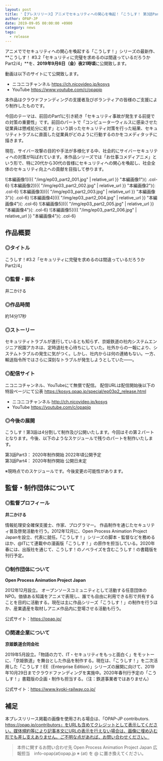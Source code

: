 ```yaml
---
layout: post
title: '【プレスリリース】アニメでセキュリティへの関心を喚起！「こうしす！ 第3話Part2」を2019年9月6日に無償公開'
author: OPAP-JP
date: 2019-09-05 00:00:00 +0900
category: news
tags: 
  - release
---
```


アニメででセキュリティへの関心を喚起する「こうしす！」シリーズの最新作、**こうしす！ #3.2「セキュリティに完璧を求めるのは間違っているだろうか Part2/4」**を、**2019年9月6日（金）夜21時頃**に公開致します。

動画は以下のサイトにて公開致します。

* ニコニコチャンネル <https://ch.nicovideo.jp/kosys>
* YouTube <https://www.youtube.com/c/opapjp>

本作品はクラウドファンディングの支援者及びボランティアの皆様のご支援により制作したものです。

今回のテーマは、前回のPart1に引き続き「セキュリティ事故が発生する前提での対策の重要性」です。前回のパートで「コンピューターウィルスに感染させた従業員は懲戒処分に処す」という誤ったセキュリティ対策を行った結果、セキュリティトラブルに直面した従業員がどのように行動するのかをコメディタッチに描きます。

現在、サイバー攻撃の目的や手法が多様化する中、社会的にサイバーセキュリティへの対策が叫ばれています。本作品シリーズでは「お仕事コメディアニメ」という形で、特に20代から30代の皆様にセキュリティへの関心を喚起し、社会全体のセキュリティ向上への貢献を目指して参ります。


<div class="row" markdown="1">
 ![本編画像1]({{ "/img/ep03_part2_001.jpg" | relative_url }} "本編画像1"){: .col-6}
 ![本編画像2]({{ "/img/ep03_part2_002.jpg" | relative_url }} "本編画像2"){: .col-6}
 ![本編画像3]({{ "/img/ep03_part2_003.jpg" | relative_url }} "本編画像3"){: .col-6}
 ![本編画像4]({{ "/img/ep03_part2_004.jpg" | relative_url }} "本編画像4"){: .col-6}
 ![本編画像5]({{ "/img/ep03_part2_005.jpg" | relative_url }} "本編画像4"){: .col-6}
 ![本編画像5]({{ "/img/ep03_part2_006.jpg" | relative_url }} "本編画像4"){: .col-6}
</div>



## 作品概要
### ◎タイトル
こうしす！#3.2「セキュリティに完璧を求めるのは間違っているだろうか Part2/4」

### ◎監督・脚本
井二かける

### ◎作品時間
約14分17秒

### ◎ストーリー
セキュリティトラブルが進行しているとも知らず、京姫鉄道の社内システムエンジニア祝園アカネは、定時退社を心待ちにしていた。社外からの一報により、システムトラブルの発生に気がつく。しかし、社内からは何の連絡もない。一方、輸送指令所ではさらに深刻なトラブルが発生しようとしていた――。


### ◎配信サイト
ニコニコチャンネル、YouTubeにて無償で配信。
配信URLは配信開始後以下の特設ページにて公表
<https://kosys.opap.jp/special/ep03p2_release.html>

* ニコニコチャンネル <http://ch.nicovideo.jp/kosys>
* YouTube <https://youtube.com/c/opapjp>


### ◎今後の展開
こうしす！第3話は4分割して制作及び公開いたします。今回はその第２パートとなります。今後、以下のようなスケジュールで残りのパートを制作いたします。

第3話Part3： 2020年制作開始 2022年頃公開予定  
第3話Part4： 2020年制作開始 公開日未定

※現時点でのスケジュールです。今後変更の可能性があります。


## 監督・制作団体について

### ◎監督プロフィール
**井二かける**

情報処理安全確保支援士、作家、プログラマー。 作品制作を通じたセキュリティ普及啓発活動を行う。2012年12月に、Open Process Animation Project Japanを設立、代表に就任。「こうしす！」シリーズの脚本・監督などを務めるほか、@ITにて連載中の漫画版「こうしす！」の原作を担当している。2020年春には、出版社を通じて、こうしす！のノベライズを含むこうしす！の書籍版を刊行予定。

### ◎制作団体について
**Open Process Animation Project Japan**

2012年12月設立。 オープンソースコミュニティとして活動する任意団体のNPO。価値ある知識をアニメで表現し、誰でも自由に利用できる形で共有することを目的に活動する。現在は主に作品シリーズ「こうしす！」の制作を行うほか、産業遺産を取材しアニメ作品内に登場させる活動も行う。

公式サイト：<https://opap.jp/>

### ◎関連企業について
**京姫鉄道合同会社**

2019年5月設立。「物語の力で、IT・セキュリティをもっと面白く」をモットーに、「京姫鉄道」を舞台とした作品を制作する。現在は、「こうしす！」を二次活用した「こうしす！EE（Enterprise Edition）」シリーズの展開に向けて、2019年10月29日までクラウドファンディングを実施中。2020年春刊行予定の「こうしす！」書籍版の企画・制作も担当する。（注：鉄道事業者ではありません）

公式サイト：<https://www.kyoki-railway.co.jp/>


## 補足
本プレスリリース掲載の画像を使用される場合は、「OPAP-JP contributors. https://opap.jp/contributors」をURLも含めてクレジットとして表示してください。媒体規約等により記事本文にURLの表示を行えない場合は、画像に埋め込む形でも差し支えありません。ご不明な点があれば、お問い合わせください。


<blockquote markdown="1">
本件に関するお問い合わせ先  
Open Process Animation Project Japan  
広報担当　info-opap(at)opap.jp ※ (at) を @ に置き換えてください。
</blockquote>
